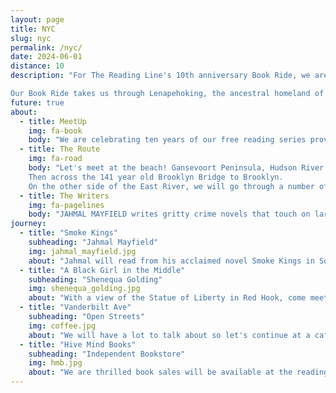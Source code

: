 ```yaml
---
layout: page
title: NYC
slug: nyc
permalink: /nyc/
date: 2024-06-01
distance: 10
description: "For The Reading Line's 10th anniversary Book Ride, we are in New York City

Our Book Ride takes us through Lenapehoking, the ancestral homeland of the Lenape. The name Manhattan comes from their word Mannahatta, meaning island of many hills. We acknowledge the displacement of this region’s original inhabitants and the Lenape diaspora that exists today. We honor the generations of stewards, and we pay our respects to the many diverse Indigenous peoples still connected to this land."
future: true
about:
  - title: MeetUp
    img: fa-book
    body: "We are celebrating ten years of our free reading series providing the opportunity for participants to see the city from a new perspective, from the seat of their bicycle, through authors’ words, and in locations newly imagined as reading salons. For details and registration please go to MEETUP Brompton New York."
  - title: The Route
    img: fa-road
    body: "Let's meet at the beach! Gansevoort Peninsula, Hudson River Park, is lit worthy and perhaps you'll be inspired to pen a piece of poetry. We will cycle south on the Empire State Trail. Off the beaten path in South Cove, there is a place where land and water, nature and metropolis, past and present, come together. That is where you will hear Jahmal Mayfield read from Smoke Kings. The propulsive novel explores decades of racial tensions through a fictional landscape where the line between justice and revenge is blurred.
    Then across the 141 year old Brooklyn Bridge to Brooklyn.
    On the other side of the East River, we will go through a number of neighborhoods until we reach Red Hook. Here you will be introduced to Shenequa Golding and her blazingly honest essay collection from a refreshing new voice exploring the in-between moments for Black women and girls, and what it means to simply exist. After the words, we will cycle up to Prospect Park finishing on Vanderbilt Avenue at a cafe. Total 10 miles."
  - title: The Writers  
    img: fa-pagelines
    body: "JAHMAL MAYFIELD writes gritty crime novels that touch on large social issues. He was born in Virginia but currently resides in New Jersey. In addition to writing, he serves as the director of a nonprofit program that provides employment support to people with disabilities. SHENEQUA GOLDING is a writer and an editor whose work focuses on race, gender, popular culture, and entertainment. A native New Yorker, Golding returned to her roots as an entertainment writer. Her work, both on-camera and in print, has appeared in prominent Black publications such as Vibe and Essence, as well as mainstream outlets, including Complex, the Associated Press, BBC, and Vanity Fair."
journey:
  - title: "Smoke Kings"
    subheading: "Jahmal Mayfield"
    img: jahmal_mayfield.jpg
    about: "Jahmal will read from his acclaimed novel Smoke Kings in South Cove. Additional special guests to be announced."
  - title: "A Black Girl in the Middle"
    subheading: "Shenequa Golding"
    img: shenequa_golding.jpg
    about: "With a view of the Statue of Liberty in Red Hook, come meet and hear Shenequa discuss how she came to write her memoir. Additionally, The Nonbinanrian Book Bike will be on site. Queer book donations are encouraged."
  - title: "Vanderbilt Ave"
    subheading: "Open Streets"
    img: coffee.jpg
    about: "We will have a lot to talk about so let's continue at a cafe"
  - title: "Hive Mind Books"
    subheading: "Independent Bookstore"
    img: hmb.jpg
    about: "We are thrilled book sales will be available at the reading locations from the newly launched independent bookstore, Hive Mind Books"
---
```

